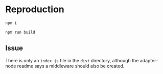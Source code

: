 # Reproduction

```sh
npm i

npm run build
```

## Issue

There is only an `index.js` file in the `dist` directory, although the adapter-node readme says a middleware should also be created.
